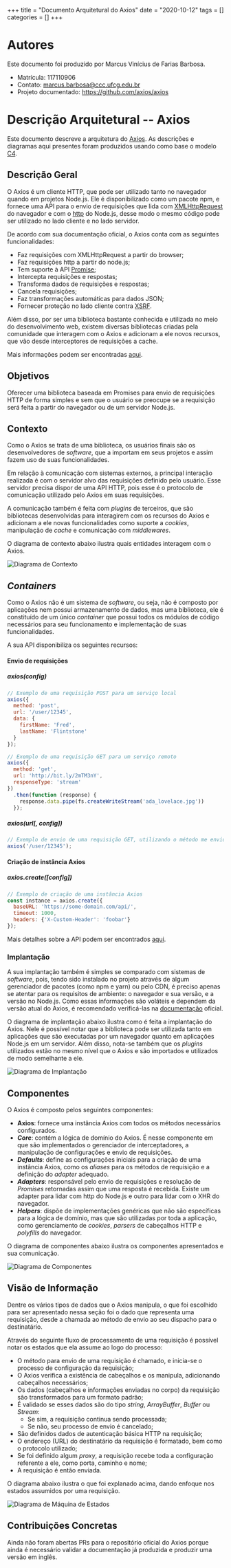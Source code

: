 +++
title = "Documento Arquitetural do Axios"
date = "2020-10-12"
tags = []
categories = []
+++

# Autores

Este documento foi produzido por Marcus Vinícius de Farias Barbosa.

- Matrícula: 117110906
- Contato: marcus.barbosa@ccc.ufcg.edu.br
- Projeto documentado: https://github.com/axios/axios

# Descrição Arquitetural -- Axios

Este documento descreve a arquitetura do [Axios](https://github.com/axios/axios).
As descrições e diagramas aqui presentes foram produzidos usando como base o modelo [C4](https://c4model.com/).

## Descrição Geral

O Axios é um cliente HTTP, que pode ser utilizado tanto no navegador quando em projetos Node.js. Ele é disponibilizado como um pacote npm, e fornece uma API para o envio de requisições que lida com [XMLHttpRequest](https://developer.mozilla.org/en-US/docs/Web/API/XMLHttpRequest) do navegador e com o [http](https://nodejs.org/api/http.html) do Node.js, desse modo o mesmo código pode ser utilizado no lado cliente e no lado servidor.

De acordo com sua documentação oficial, o Axios conta com as seguintes funcionalidades:

- Faz requisições com XMLHttpRequest a partir do browser;
- Faz requisições http a partir do node.js;
- Tem suporte à API [Promise](https://developer.mozilla.org/en-US/docs/Web/JavaScript/Reference/Global_Objects/Promise);
- Intercepta requisições e respostas;
- Transforma dados de requisições e respostas;
- Cancela requisições;
- Faz transformações automáticas para dados JSON;
- Fornecer proteção no lado cliente contra [XSRF](https://pt.wikipedia.org/wiki/Cross-site_request_forgery).

Além disso, por ser uma biblioteca bastante conhecida e utilizada no meio do desenvolvimento web, existem diversas bibliotecas criadas pela comunidade que interagem com o Axios e adicionam a ele novos recursos, que vão desde interceptores de requisições a cache.

Mais informações podem ser encontradas [aqui](https://github.com/axios/axios).

## Objetivos

Oferecer uma biblioteca baseada em Promises para envio de requisições HTTP de forma simples e sem que o usuário se preocupe se a requisição será feita a partir do navegador ou de um servidor Node.js.

## Contexto

Como o Axios se trata de uma biblioteca, os usuários finais são os desenvolvedores de *software*, que a importam em seus projetos e assim fazem uso de suas funcionalidades.

Em relação à comunicação com sistemas externos, a principal interação realizada é com o servidor alvo das requisições definido pelo usuário. Esse servidor precisa dispor de uma API HTTP, pois esse é o protocolo de comunicação utilizado pelo Axios em suas requisições.

A comunicação também é feita com *plugins* de terceiros, que são bibliotecas desenvolvidas para interagirem com os recursos do Axios e adicionam a ele novas funcionalidades como suporte a *cookies*, manipulação de *cache* e comunicação com *middlewares*. 

O diagrama de contexto abaixo ilustra quais entidades interagem com o Axios.

![Diagrama de Contexto](context-diagram.png)

## *Containers*

Como o Axios não é um sistema de *software*, ou seja, não é composto por aplicações nem possui armazenamento de dados, mas uma biblioteca, ele é constituído de um único *container* que possui todos os módulos de código necessários para seu funcionamento e implementação de suas funcionalidades.

A sua API disponibiliza os seguintes recursos:

#### Envio de requisições

##### axios(config)

```js
// Exemplo de uma requisição POST para um serviço local
axios({
  method: 'post',
  url: '/user/12345',
  data: {
    firstName: 'Fred',
    lastName: 'Flintstone'
  }
});
```

```js
// Exemplo de uma requisição GET para um serviço remoto
axios({
  method: 'get',
  url: 'http://bit.ly/2mTM3nY',
  responseType: 'stream'
})
  .then(function (response) {
    response.data.pipe(fs.createWriteStream('ada_lovelace.jpg'))
  });
```

##### axios(url[, config])

```js
// Exemplo de envio de uma requisição GET, utilizando o método me envio padrão
axios('/user/12345');
```

#### Criação de instância Axios

##### axios.create([config])

```js
// Exemplo de criação de uma instância Axios
const instance = axios.create({
  baseURL: 'https://some-domain.com/api/',
  timeout: 1000,
  headers: {'X-Custom-Header': 'foobar'}
});
```

Mais detalhes sobre a API podem ser encontrados [aqui](https://github.com/axios/axios#axios-api).

### Implantação

A sua implantação também é simples se comparado com sistemas de *software*, pois, tendo sido instalado no projeto através de algum gerenciador de pacotes (como npm e yarn) ou pelo CDN, é preciso apenas se atentar para os requisitos de ambiente: o navegador e sua versão, e a versão no Node.js. Como essas informações são voláteis e dependem da versão atual do Axios, é recomendado verificá-las na [documentação](https://github.com/axios/axios) oficial.

O diagrama de implantação abaixo ilustra como é feita a implantação do Axios. Nele é possível notar que a biblioteca pode ser utilizada tanto em aplicações que são executadas por um navegador quanto em aplicações Node.js em um servidor. Além disso, nota-se também que os *plugins* utilizados estão no mesmo nível que o Axios e são importados e utilizados de modo semelhante a ele.

![Diagrama de Implantação](deployment-diagram.png)

## Componentes

O Axios é composto pelos seguintes componentes:

- **Axios**: fornece uma instância Axios com todos os métodos necessários configurados.
- ***Core***: contém a lógica de domínio do Axios. É nesse componente em que são implementados o gerenciador de interceptadores, a manipulação de configurações e envio de requisições.
- ***Defaults***: define as configurações iniciais para a criação de uma instância Axios, como os *aliases* para os métodos de requisição e a definição do *adapter* adequado.
- ***Adapters***: responsável pelo envio de requisições e resolução de *Promises* retornadas assim que uma resposta é recebida. Existe um adapter para lidar com http do Node.js e outro para lidar com o XHR do navegador.
- ***Helpers***: dispõe de implementações genéricas que não são específicas para a lógica de domínio, mas que são utilizadas por toda a aplicação, como gerenciamento de *cookies*, *parsers* de cabeçalhos HTTP e *polyfills* do navegador.

O diagrama de componentes abaixo ilustra os componentes apresentados e sua comunicação.

![Diagrama de Componentes](components-diagram.png)

## Visão de Informação

Dentre os vários tipos de dados que o Axios manipula, o que foi escolhido para ser apresentado nessa seção foi o dado que representa uma requisição, desde a chamada ao método de envio ao seu dispacho para o destinatário.

Através do seguinte fluxo de processamento de uma requisição é possível notar os estados que ela assume ao logo do processo:

  - O método para envio de uma requisição é chamado, e inicia-se o processo de configuração da requisição;
  - O Axios verifica a existência de cabeçalhos e os manipula, adicionando cabeçalhos necessários;
  - Os dados (cabeçalhos e informações enviadas no corpo) da requisição são transformados para um formato padrão;
  - É validado se esses dados são do tipo *string*, *ArrayBuffer*, *Buffer* ou *Stream*:
    - Se sim, a requisição continua sendo processada;
    - Se não, seu processo de envio é cancelado;
  - São definidos dados de autenticação básica HTTP na requisição;
  - O endereço (URL) do destinatário da requisição é formatado, bem como o protocolo utilizado;
  - Se foi definido algum *proxy*, a requisição recebe toda a configuração referente a ele, como porta, caminho e nome;
  - A requisição é então enviada.

O diagrama abaixo ilustra o que foi explanado acima, dando enfoque nos estados assumidos por uma requisição.

![Diagrama de Máquina de Estados](fsm-diagram.png)

## Contribuições Concretas

Ainda não foram abertas PRs para o repositório oficial do Axios porque ainda é necessário validar a documentação já 
produzida e produzir uma versão em inglês.